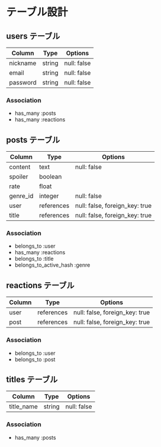 # テーブル設計

## users テーブル

| Column   | Type   | Options     |
| -------- | ------ | ----------- |
| nickname | string | null: false | 
| email    | string | null: false |
| password | string | null: false |

### Association
- has_many :posts
- has_many :reactions

## posts テーブル

| Column  | Type     | Options     |
| ------- | -------- | ----------- |
| content | text   | null: false | 
| spoiler | boolean |
| rate | float |
| genre_id | integer | null: false |
| user  | references | null: false, foreign_key: true |
| title | references | null: false, foreign_key: true |

### Association
- belongs_to :user
- has_many :reactions
- belongs_to :title
- belongs_to_active_hash :genre

## reactions テーブル

| Column | Type   | Options     |
| ------ | ------ | ----------- |
| user   | references | null: false, foreign_key: true |
| post   | references | null: false, foreign_key: true |

### Association
- belongs_to :user
- belongs_to :post

## titles テーブル

| Column | Type   | Options     |
| ------ | ------ | ----------- |
| title_name   | string | null: false |

### Association
- has_many :posts